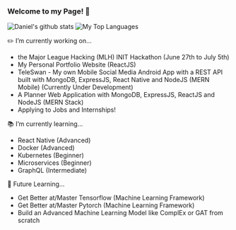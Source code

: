 ### Welcome to my Page! 👋
![Daniel's github stats](https://github-readme-stats.vercel.app/api?username=DNofulla&count_private=true&theme=algolia&border_color=5ECF76)
![My Top Languages](https://github-readme-stats.vercel.app/api/top-langs/?username=DNofulla&layout=compact&count_private=true&langs_count=10&theme=algolia&border_color=5ECF76&hide=HTML)

✏️ I’m currently working on...
  - the Major League Hacking (MLH) INIT Hackathon (June 27th to July 5th)
  - My Personal Portfolio Website (ReactJS)
  - TeleSwan - My own Mobile Social Media Android App with a REST API built with MongoDB, ExpressJS, React Native and NodeJS (MERN Mobile) (Currently Under Development)
  - A Planner Web Application with MongoDB, ExpressJS, ReactJS and NodeJS (MERN Stack) 
  - Applying to Jobs and Internships!

📚 I’m currently learning... 
  - React Native (Advanced)
  - Docker (Advanced)
  - Kubernetes (Beginner)
  - Microservices (Beginner)
  - GraphQL (Intermediate)

📆 Future Learning...
  - Get Better at/Master Tensorflow (Machine Learning Framework)
  - Get Better at/Master Pytorch (Machine Learning Framework)
  - Build an Advanced Machine Learning Model like ComplEx or GAT from scratch
